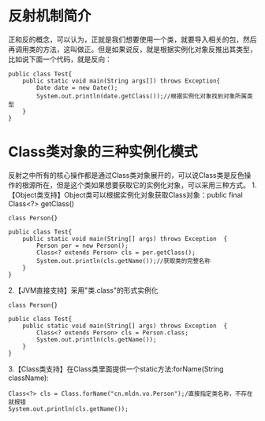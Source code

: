 # 反射机制简介
正和反的概念，可以认为，正就是我们想要使用一个类，就要导入相关的包，然后再调用类的方法，这叫做正。但是如果说反，就是根据实例化对象反推出其类型，比如说下面一个代码，就是反向：
```
public class Test{
	public static void main(String args[]) throws Exception{
    	Date date = new Date();
        System.out.println(date.getClass());//根据实例化对象找到对象所属类型
    }
}
```

# Class类对象的三种实例化模式
反射之中所有的核心操作都是通过Class类对象展开的，可以说Class类是反色操作的根源所在，但是这个类如果想要获取它的实例化对象，可以采用三种方式。
1.【Object类支持】Object类可以根据实例化对象获取Class对象：public final Class<?> getClass()
```
class Person{}

public class Test{
	public static void main(String[] args) throws Exception  {
		Person per = new Person();
		Class<? extends Person> cls = per.getClass();
		System.out.println(cls.getName());//获取类的完整名称
	}
}
```
2.【JVM直接支持】采用"类.class"的形式实例化
```
class Person{}

public class Test{
	public static void main(String[] args) throws Exception  {
		Class<? extends Person> cls = Person.class;
		System.out.println(cls.getName());
	}
}

```
3.【Class类支持】在Class类里面提供一个static方法:forName(String className):
```
Class<?> cls = Class.forName("cn.mldn.vo.Person");/直接指定类名称，不存在就报错
System.out.println(cls.getName());
```